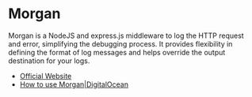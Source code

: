 # Morgan

Morgan is a NodeJS and express.js middleware to log the HTTP request and error, simplifying the debugging process. It provides flexibility in defining the format of log messages and helps override the output destination for your logs.

- [Official Website](https://www.npmjs.com/package/morgan)
- [How to use Morgan|DigitalOcean](https://www.digitalocean.com/community/tutorials/nodejs-getting-started-morgan)
